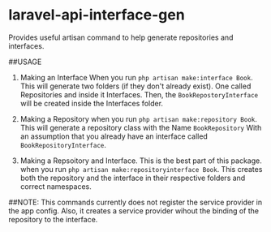 # laravel-api-interface-gen
Provides useful artisan command to help generate repositories and interfaces.

##USAGE

1. Making an Interface
When you run `php artisan make:interface Book`. This will generate two folders (if they don't already exist). One called Repositories and inside it Interfaces. Then, the `BookRepostoryInterface` will be created inside the Interfaces folder.

2. Making a Repository
when you run `php artisan make:repository Book`. This will generate a repository class with the Name `BookRepository`
With an assumption that you already have an interface called `BookRepositoryInterface`.

3. Making a Repsoitory and Interface.
This is the best part of this package. when you run `php artisan make:repositoryinterface Book`. This creates both the repository and the interface in their respective folders and correct namespaces.

##NOTE: This commands currently does not register the service provider in the app config. Also, it creates a service provider wihout the binding of the repository to the interface.
